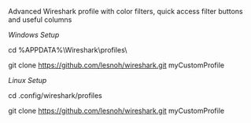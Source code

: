 Advanced Wireshark profile with color filters, quick access filter buttons and useful columns

_Windows Setup_

cd %APPDATA%\Wireshark\profiles\

git clone https://github.com/lesnoh/wireshark.git myCustomProfile

_Linux Setup_

cd .config/wireshark/profiles

git clone https://github.com/lesnoh/wireshark.git myCustomProfile
